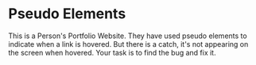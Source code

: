 # Pseudo Elements

This is a Person's Portfolio Website.
They have used pseudo elements to indicate when a link is hovered. But there is a catch, it's not appearing on the screen when hovered. Your task is to find the bug and fix it.
